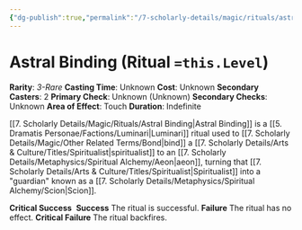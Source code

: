 ```yaml
---
{"dg-publish":true,"permalink":"/7-scholarly-details/magic/rituals/astral-binding/"}
---
```



# Astral Binding (Ritual `=this.Level`)

**Rarity**: *3-Rare*
**Casting Time**: Unknown
**Cost**: Unknown
**Secondary Casters**: 2
**Primary Check**: Unknown (Unknown)
**Secondary Checks**: Unknown
**Area of Effect**: Touch
**Duration**: Indefinite

[[7. Scholarly Details/Magic/Rituals/Astral Binding\|Astral Binding]] is a [[5. Dramatis Personae/Factions/Luminari\|Luminari]] ritual used to [[7. Scholarly Details/Magic/Other Related Terms/Bond\|bind]] a [[7. Scholarly Details/Arts & Culture/Titles/Spiritualist\|spiritualist]] to an [[7. Scholarly Details/Metaphysics/Spiritual Alchemy/Aeon\|aeon]], turning that [[7. Scholarly Details/Arts & Culture/Titles/Spiritualist\|Spiritualist]] into a "guardian" known as a [[7. Scholarly Details/Metaphysics/Spiritual Alchemy/Scion\|Scion]]. 

**Critical Success** 
**Success** The ritual is successful.
**Failure** The ritual has no effect.
**Critical Failure** The ritual backfires. 



